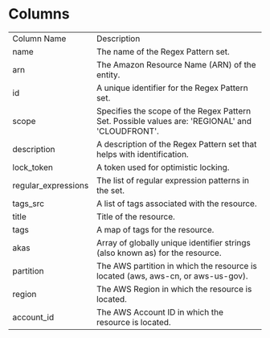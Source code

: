 # Columns  

<table>
	<tr><td>Column Name</td><td>Description</td></tr>
	<tr><td>name</td><td>The name of the Regex Pattern set.</td></tr>
	<tr><td>arn</td><td>The Amazon Resource Name (ARN) of the entity.</td></tr>
	<tr><td>id</td><td>A unique identifier for the Regex Pattern set.</td></tr>
	<tr><td>scope</td><td>Specifies the scope of the Regex Pattern Set. Possible values are: 'REGIONAL' and 'CLOUDFRONT'.</td></tr>
	<tr><td>description</td><td>A description of the Regex Pattern set that helps with identification.</td></tr>
	<tr><td>lock_token</td><td>A token used for optimistic locking.</td></tr>
	<tr><td>regular_expressions</td><td>The list of regular expression patterns in the set.</td></tr>
	<tr><td>tags_src</td><td>A list of tags associated with the resource.</td></tr>
	<tr><td>title</td><td>Title of the resource.</td></tr>
	<tr><td>tags</td><td>A map of tags for the resource.</td></tr>
	<tr><td>akas</td><td>Array of globally unique identifier strings (also known as) for the resource.</td></tr>
	<tr><td>partition</td><td>The AWS partition in which the resource is located (aws, aws-cn, or aws-us-gov).</td></tr>
	<tr><td>region</td><td>The AWS Region in which the resource is located.</td></tr>
	<tr><td>account_id</td><td>The AWS Account ID in which the resource is located.</td></tr>
</table>